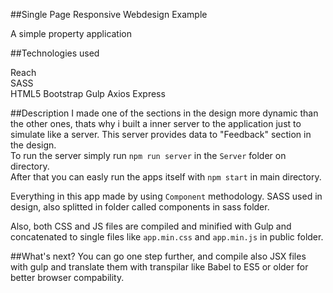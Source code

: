 ##Single Page Responsive Webdesign Example

A simple property application

##Technologies used

Reach  
SASS  
HTML5
Bootstrap
Gulp
Axios
Express

##Description
I made one of the sections in the design more dynamic than the other ones, thats why i built a inner server to the application just to simulate like a server. This server provides data to "Feedback" section in the design.  
To run the server simply  run `npm run server` in the `Server` folder on directory.  
After that you can easly run the apps itself with `npm start` in main directory.  

Everything in this app made by using `Component` methodology.
SASS used in design, also splitted in folder called components in sass folder.  

Also, both CSS and JS files are compiled and minified with Gulp and concatenated to single files like `app.min.css` and `app.min.js` in public folder.  

##What's next?
You can go one step further, and compile also JSX files with gulp and translate them with transpilar like Babel to ES5 or older for better browser compability.  
